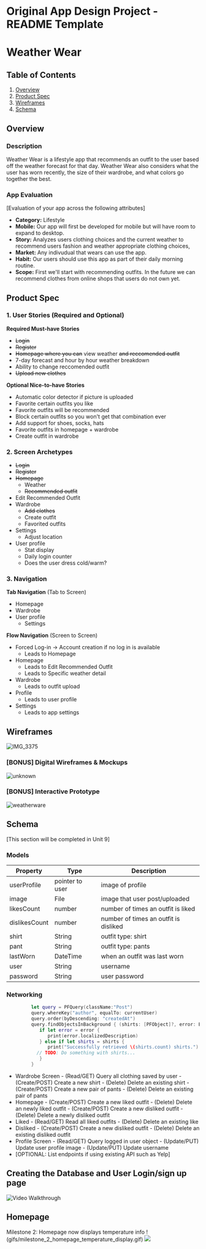 Original App Design Project - README Template
===

# Weather Wear

## Table of Contents
1. [Overview](#Overview)
1. [Product Spec](#Product-Spec)
1. [Wireframes](#Wireframes)
2. [Schema](#Schema)

## Overview
### Description
Weather Wear is a lifestyle app that recommends an outfit to the user based off the weather forecast for that day. Weather Wear also considers what the user has worn recently, the size of their wardrobe, and what colors go together the best.

### App Evaluation
[Evaluation of your app across the following attributes]
- **Category:** Lifestyle
- **Mobile:** Our app will first be developed for mobile but will have room to expand to desktop.
- **Story:** Analyzes users clothing choices and the current weather to recommend users fashion and weather appropriate clothing choices,
- **Market:** Any indivudual that wears can use the app.
- **Habit:** Our users should use this app as part of their daily morning routine.
- **Scope:** First we'll start with recommending outfits. In the future we can recommend clothes from online shops that users do not own yet. 

## Product Spec

### 1. User Stories (Required and Optional)

**Required Must-have Stories**

* ~~Login~~
* ~~Register~~
* ~~Homepage where you can~~ view weather ~~and reccomended outfit~~
* 7-day forecast and hour by hour weather breakdown
* Ability to change reccomended outfit
* ~~Upload new clothes~~

**Optional Nice-to-have Stories**

* Automatic color detector if picture is uploaded
* Favorite certain outfits you like
* Favorite outfits will be recommended 
* Block certain outfits so you won't get that combination ever
* Add support for shoes, socks, hats
* Favorite outfits in homepage + wardrobe
* Create outfit in wardrobe

### 2. Screen Archetypes

* ~~Login~~
* ~~Register~~
* ~~Homepage~~
   * Weather
   * ~~Recommended outfit~~
* Edit Recommended Outfit
* Wardrobe
   * ~~Add clothes~~
   * Create outfit
   * Favorited outfits
* Settings
   * Adjust location
* User profile
   * Stat display
   * Daily login counter
   * Does the user dress cold/warm?

### 3. Navigation

**Tab Navigation** (Tab to Screen)

* Homepage
* Wardrobe
* User profile
   * Settings

**Flow Navigation** (Screen to Screen)

* Forced Log-in -> Account creation if no log in is available
   * Leads to Homepage
* Homepage
   * Leads to Edit Recommended Outfit
   * Leads to Specific weather detail
* Wardrobe
   * Leads to outfit upload
* Profile
   * Leads to user profile
* Settings
   * Leads to app settings

## Wireframes
![IMG_3375](https://user-images.githubusercontent.com/50147938/160742246-edd3316a-093b-48bd-842b-ace2aabb7c91.jpg)

### [BONUS] Digital Wireframes & Mockups
![unknown](https://user-images.githubusercontent.com/50147938/160742347-91a7f921-794d-4548-83b6-bf7ede4a8bd2.png)

### [BONUS] Interactive Prototype
![weatherware](https://user-images.githubusercontent.com/50147938/160742062-0eb9cdf1-139a-441c-81c0-aad69f036498.gif)

## Schema 
[This section will be completed in Unit 9]
### Models
| Property | Type | Description |
| --- | --- | --- |
| userProfile | pointer to user | image of profile |
| image | File | image that user post/uploaded |
| likesCount | number | number of times an outfit is liked |
| dislikesCount | number | number of times an outfit is disliked |
| shirt | String | outfit type: shirt |
| pant | String | outfit type: pants |
| lastWorn | DateTime | when an outfit was last worn |
| user | String | username |
| password | String | user password |
### Networking
```swift
         let query = PFQuery(className:"Post")
         query.whereKey("author", equalTo: currentUser)
         query.order(byDescending: "createdAt")
         query.findObjectsInBackground { (shirts: [PFObject]?, error: Error?) in
            if let error = error { 
               print(error.localizedDescription)
            } else if let shirts = shirts {
               print("Successfully retrieved \(shirts.count) shirts.")
           // TODO: Do something with shirts...
            }
         }
```
- Wardrobe Screen
      - (Read/GET) Query all clothing saved by user
      - (Create/POST) Create a new shirt
      - (Delete) Delete an existing shirt
      - (Create/POST) Create a new pair of pants
      - (Delete) Delete an existing pair of pants
- Homepage
      - (Create/POST) Create a new liked outfit
      - (Delete) Delete an newly liked outfit
      - (Create/POST) Create a new disliked outfit
      - (Delete) Delete a newly disliked outfit
- Liked
      - (Read/GET) Read all liked outfits
      - (Delete) Delete an existing like
- Disliked
      - (Create/POST) Create a new disliked outfit
      - (Delete) Delete an existing disliked outfit
- Profile Screen
      - (Read/GET) Query logged in user object
      - (Update/PUT) Update user profile image
      - (Update/PUT) Update username
- [OPTIONAL: List endpoints if using existing API such as Yelp]


## Creating the Database and User Login/sign up page
<img src='http://g.recordit.co/jz6r6K27lU.gif' title='Video Walkthrough' width='' alt='Video Walkthrough' />

## Homepage
Milestone 2: Homepage now displays temperature info
!(gifs/milestone_2_homepage_temperature_display.gif)
![](gifs/milestone_1_homepage.gif)

